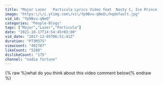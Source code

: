 ```yaml
---
title: "Major Lazer   Particula Lyrics Video feat  Nasty C, Ice Prince, Patoranking & Jidenna"
image: "https:\/\/i.ytimg.com\/vi\/Yp9Bvu-qNeQ\/hqdefault.jpg"
vid_id: "Yp9Bvu-qNeQ"
categories: "People-Blogs"
tags: ["Major","Lazer","Particula"]
date: "2021-10-17T14:54:45+03:00"
vid_date: "2017-12-05T06:51:41Z"
duration: "PT3M37S"
viewcount: "492787"
likeCount: "5280"
dislikeCount: "175"
channel: "nadia fortune"
---
```

{% raw %}what do you think about this video comment below{% endraw %}
